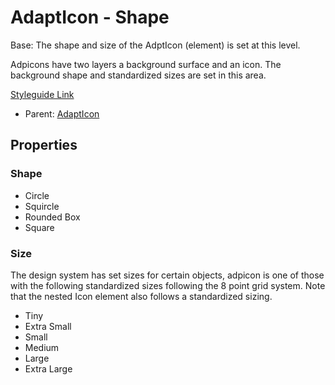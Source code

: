 # AdaptIcon - Shape

Base: The shape and size of the AdptIcon (element) is set at this level.

Adpicons have two layers a background surface and an icon.  The background shape and standardized sizes are set in this area.

[Styleguide Link](https://zpl.io/2ZR1Bxl)

- Parent: [AdaptIcon](https://github.com/able-app/docs/blob/5a96c205429d6f9ca9bcbfa998a17c2596ca4a32/controls/%CE%B5%20elements/adapticon/adapticon.md)

## Properties

### Shape

- Circle
- Squircle
- Rounded Box
- Square

### Size

The design system has set sizes for certain objects, adpicon is one of those with the following standardized sizes following the 8 point grid system.  Note that the nested Icon element also follows a standardized sizing.

- Tiny
- Extra Small
- Small
- Medium
- Large
- Extra Large